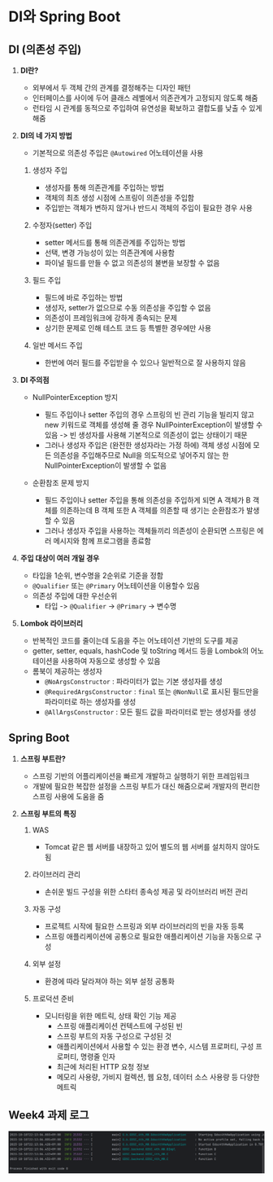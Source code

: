 # DI와 Spring Boot


## DI (의존성 주입)


1. **DI란?**
    - 외부에서 두 객체 간의 관계를 결정해주는 디자인 패턴
    - 인터페이스를 사이에 두어 클래스 레벨에서 의존관계가 고정되지 않도록 해줌
    - 런타임 시 관계를 동적으로 주입하여 유연성을 확보하고 결합도를 낮출 수 있게 해줌


2. **DI의 네 가지 방법**
    - 기본적으로 의존성 주입은 `@Autowired` 어노테이션을 사용

    1. 생성자 주입
        - 생성자를 통해 의존관계를 주입하는 방법
        - 객체의 최초 생성 시점에 스프링이 의존성을 주입함
        - 주입받는 객체가 변하지 않거나 반드시 객체의 주입이 필요한 경우 사용
  
    2. 수정자(setter) 주입
        - setter 메서드를 통해 의존관계를 주입하는 방법
        - 선택, 변경 가능성이 있는 의존관계에 사용함
        - 파이널 필드를 만들 수 없고 의존성의 불변을 보장할 수 없음

    3. 필드 주입
        - 필드에 바로 주입하는 방법
        - 생성자, setter가 없으므로 수동 의존성을 주입할 수 없음
        - 의존성이 프레임워크에 강하게 종속되는 문제
        - 상기한 문제로 인해 테스트 코드 등 특별한 경우에만 사용
  
    4. 일반 메서드 주입
        - 한번에 여러 필드를 주입받을 수 있으나 일반적으로 잘 사용하지 않음


3. **DI 주의점**
    - NullPointerException 방지
        - 필드 주입이나 setter 주입의 경우 스프링의 빈 관리 기능을 빌리지 않고 new 키워드로 객체를 생성해 줄 경우 NullPointerException이 발생할 수 있음
        -> 빈 생성자를 사용해 기본적으로 의존성이 없는 상태이기 때문
        - 그러나 생성자 주입은 (완전한 생성자라는 가정 하에) 객체 생성 시점에 모든 의존성을 주입해주므로 Null을 의도적으로 넣어주지 않는 한 NullPointerException이 발생할 수 없음
    
   - 순환참조 문제 방지
        - 필드 주입이나 setter 주입을 통해 의존성을 주입하게 되면 A 객체가 B 객체를 의존하는데 B 객체 또한 A 객체를 의존할 때 생기는 순환참조가 발생할 수 있음 
        - 그러나 생성자 주입을 사용하는 객체들끼리 의존성이 순환되면 스프링은 에러 메시지와 함께 프로그램을 종료함


4. **주입 대상이 여러 개일 경우**
    - 타입을 1순위, 변수명을 2순위로 기준을 정함
    - `@Qualifier` 또는 `@Primary` 어노테이션을 이용할수 있음
    - 의존성 주입에 대한 우선순위
      - 타입 -> `@Qualifier` -> `@Primary` -> 변수명


5. **Lombok 라이브러리**
    - 반복적인 코드를 줄이는데 도음을 주는 어노테이션 기반의 도구를 제공
    - getter, setter, equals, hashCode 및 toString 메서드 등을 Lombok의 어노테이션을 사용하여 자동으로 생성할 수 있음
    - 롬북이 제공하는 생성자
      - `@NoArgsConstructor` : 파라미터가 없는 기본 생성자를 생성
      - `@RequiredArgsConstructor` : `final` 또는 `@NonNull`로 표시된 필드만을 파라미터로 하는 생성자를 생성
      - `@AllArgsConstructor` : 모든 필드 값을 파라미터로 받는 생성자를 생성


## Spring Boot


1. **스프링 부트란?**
    - 스프링 기반의 어플리케이션을 빠르게 개발하고 실행하기 위한 프레임워크
    - 개발에 필요한 복잡한 설정을 스프링 부트가 대신 해줌으로써 개발자의 편리한 스프링 사용에 도움을 줌


2. **스프링 부트의 특징**
   1. WAS
      - Tomcat 같은 웹 서버를 내장하고 있어 별도의 웹 서버를 설치하지 않아도 됨
    
   2. 라이브러리 관리
      - 손쉬운 빌드 구성을 위한 스타터 종속성 제공 및 라이브러리 버전 관리
    
   3. 자동 구성
      - 프로젝트 시작에 필요한 스프링과 외부 라이브러리의 빈을 자동 등록
      - 스프링 애플리케이션에 공통으로 필요한 애플리케이션 기능을 자동으로 구성

   4. 외부 설정
      - 환경에 따라 달라져야 하는 외부 설정 공통화
    
   5. 프로덕션 준비
      - 모니터링을 위한 메트릭, 상태 확인 기능 제공
        - 스프링 애플리케이션 컨텍스트에 구성된 빈
        - 스프링 부트의 자동 구성으로 구성된 것
        - 애플리케이션에서 사용할 수 있는 환경 변수, 시스템 프로퍼티, 구성 프로퍼티, 명령줄 인자
        - 최근에 처리된 HTTP 요청 정보
        - 메모리 사용량, 가비지 컬렉션, 웹 요청, 데이터 소스 사용량 등 다양한 메트릭


## Week4 과제 로그

![](./week4_log.png)